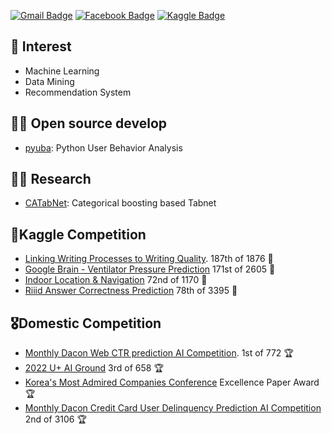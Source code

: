 <!--
**ds-wook/ds-wook** is a ✨ _special_ ✨ repository because its `README.md` (this file) appears on your GitHub profile.

Here are some ideas to get you started:

- 🔭 I’m currently working on ...
- 🌱 I’m currently learning ...
- 👯 I’m looking to collaborate on ...
- 🤔 I’m looking for help with ...
- 💬 Ask me about ...
- 📫 How to reach me: ...
- 😄 Pronouns: ...
- ⚡ Fun fact: ...
--> 
 
[![Gmail Badge](https://img.shields.io/badge/-Gmail-c14438?style=flat-square&logo=Gmail&logoColor=white&link=mailto:kdy0902ysh@gmail.com)](mailto:leewook94@gmail.com)
[![Facebook Badge](https://img.shields.io/badge/facebook-1877f2?style=flat-square&logo=facebook&logoColor=white&link=https://www.facebook.com/profile.php?id=100020605646794)](https://www.facebook.com/profile.php?id=100020605646794)
[![Kaggle Badge](http://img.shields.io/badge/-Kaggle-black?style=flat-square&logo=kaggle&link=https://www.kaggle.com/abhinand05/)](https://www.kaggle.com/leewook)

## 🎲 Interest
+ Machine Learning
+ Data Mining
+ Recommendation System

## 🧑‍💻 Open source develop
+ [pyuba](https://github.com/ds-wook/pyuba): Python User Behavior Analysis
  
## 👨‍🔬 Research
+ [CATabNet](https://github.com/ds-wook/categorical-tabnet): Categorical boosting based Tabnet
  
## 🏅Kaggle Competition
+ [Linking Writing Processes to Writing Quality](https://www.kaggle.com/competitions/linking-writing-processes-to-writing-quality). 187th of 1876 🥉
+ [Google Brain - Ventilator Pressure Prediction](https://www.kaggle.com/competitions/ventilator-pressure-prediction) 171st of 2605 🥉
+ [Indoor Location & Navigation](https://www.kaggle.com/competitions/indoor-location-navigation) 72nd of 1170 🥉
+ [Riiid Answer Correctness Prediction](https://www.kaggle.com/competitions/riiid-test-answer-prediction) 78th of 3395 🥈

## 🎖️Domestic Competition
+ [Monthly Dacon Web CTR prediction AI Competition](https://dacon.io/competitions/official/236258/overview/description). 1st of 772 🏆
+ [2022 U+ AI Ground](https://stages.ai/competitions/208/overview/description) 3rd of 658 🏆
+ [Korea's Most Admired Companies Conference](https://www.kw.ac.kr/ko/life/newsletter.jsp?BoardMode=view&DUID=38127&tpage=1) Excellence Paper Award 🏆  
+ [Monthly Dacon Credit Card User Delinquency Prediction AI Competition](https://dacon.io/competitions/official/235713/overview/description) 2nd of 3106 🏆

